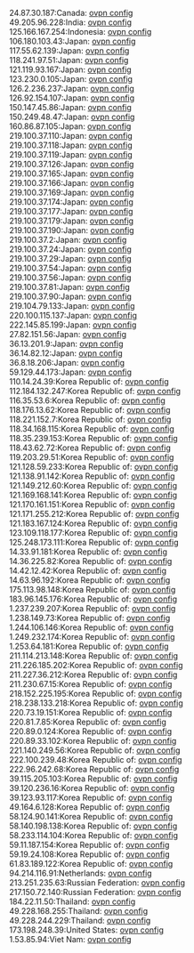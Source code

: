 24.87.30.187:Canada: [ovpn config](vpn/24_87_30_187.ovpn)  
49.205.96.228:India: [ovpn config](vpn/49_205_96_228.ovpn)  
125.166.167.254:Indonesia: [ovpn config](vpn/125_166_167_254.ovpn)  
106.180.103.43:Japan: [ovpn config](vpn/106_180_103_43.ovpn)  
117.55.62.139:Japan: [ovpn config](vpn/117_55_62_139.ovpn)  
118.241.97.51:Japan: [ovpn config](vpn/118_241_97_51.ovpn)  
121.119.93.167:Japan: [ovpn config](vpn/121_119_93_167.ovpn)  
123.230.0.105:Japan: [ovpn config](vpn/123_230_0_105.ovpn)  
126.2.236.237:Japan: [ovpn config](vpn/126_2_236_237.ovpn)  
126.92.154.107:Japan: [ovpn config](vpn/126_92_154_107.ovpn)  
150.147.45.86:Japan: [ovpn config](vpn/150_147_45_86.ovpn)  
150.249.48.47:Japan: [ovpn config](vpn/150_249_48_47.ovpn)  
160.86.87.105:Japan: [ovpn config](vpn/160_86_87_105.ovpn)  
219.100.37.110:Japan: [ovpn config](vpn/219_100_37_110.ovpn)  
219.100.37.118:Japan: [ovpn config](vpn/219_100_37_118.ovpn)  
219.100.37.119:Japan: [ovpn config](vpn/219_100_37_119.ovpn)  
219.100.37.126:Japan: [ovpn config](vpn/219_100_37_126.ovpn)  
219.100.37.165:Japan: [ovpn config](vpn/219_100_37_165.ovpn)  
219.100.37.166:Japan: [ovpn config](vpn/219_100_37_166.ovpn)  
219.100.37.169:Japan: [ovpn config](vpn/219_100_37_169.ovpn)  
219.100.37.174:Japan: [ovpn config](vpn/219_100_37_174.ovpn)  
219.100.37.177:Japan: [ovpn config](vpn/219_100_37_177.ovpn)  
219.100.37.179:Japan: [ovpn config](vpn/219_100_37_179.ovpn)  
219.100.37.190:Japan: [ovpn config](vpn/219_100_37_190.ovpn)  
219.100.37.2:Japan: [ovpn config](vpn/219_100_37_2.ovpn)  
219.100.37.24:Japan: [ovpn config](vpn/219_100_37_24.ovpn)  
219.100.37.29:Japan: [ovpn config](vpn/219_100_37_29.ovpn)  
219.100.37.54:Japan: [ovpn config](vpn/219_100_37_54.ovpn)  
219.100.37.56:Japan: [ovpn config](vpn/219_100_37_56.ovpn)  
219.100.37.81:Japan: [ovpn config](vpn/219_100_37_81.ovpn)  
219.100.37.90:Japan: [ovpn config](vpn/219_100_37_90.ovpn)  
219.104.79.133:Japan: [ovpn config](vpn/219_104_79_133.ovpn)  
220.100.115.137:Japan: [ovpn config](vpn/220_100_115_137.ovpn)  
222.145.85.199:Japan: [ovpn config](vpn/222_145_85_199.ovpn)  
27.82.151.56:Japan: [ovpn config](vpn/27_82_151_56.ovpn)  
36.13.201.9:Japan: [ovpn config](vpn/36_13_201_9.ovpn)  
36.14.82.12:Japan: [ovpn config](vpn/36_14_82_12.ovpn)  
36.8.18.206:Japan: [ovpn config](vpn/36_8_18_206.ovpn)  
59.129.44.173:Japan: [ovpn config](vpn/59_129_44_173.ovpn)  
110.14.24.39:Korea Republic of: [ovpn config](vpn/110_14_24_39.ovpn)  
112.184.132.247:Korea Republic of: [ovpn config](vpn/112_184_132_247.ovpn)  
116.35.53.6:Korea Republic of: [ovpn config](vpn/116_35_53_6.ovpn)  
118.176.13.62:Korea Republic of: [ovpn config](vpn/118_176_13_62.ovpn)  
118.221.152.7:Korea Republic of: [ovpn config](vpn/118_221_152_7.ovpn)  
118.34.168.115:Korea Republic of: [ovpn config](vpn/118_34_168_115.ovpn)  
118.35.239.153:Korea Republic of: [ovpn config](vpn/118_35_239_153.ovpn)  
118.43.62.72:Korea Republic of: [ovpn config](vpn/118_43_62_72.ovpn)  
119.203.29.51:Korea Republic of: [ovpn config](vpn/119_203_29_51.ovpn)  
121.128.59.233:Korea Republic of: [ovpn config](vpn/121_128_59_233.ovpn)  
121.138.91.142:Korea Republic of: [ovpn config](vpn/121_138_91_142.ovpn)  
121.149.212.60:Korea Republic of: [ovpn config](vpn/121_149_212_60.ovpn)  
121.169.168.141:Korea Republic of: [ovpn config](vpn/121_169_168_141.ovpn)  
121.170.161.151:Korea Republic of: [ovpn config](vpn/121_170_161_151.ovpn)  
121.171.255.212:Korea Republic of: [ovpn config](vpn/121_171_255_212.ovpn)  
121.183.167.124:Korea Republic of: [ovpn config](vpn/121_183_167_124.ovpn)  
123.109.118.177:Korea Republic of: [ovpn config](vpn/123_109_118_177.ovpn)  
125.248.173.111:Korea Republic of: [ovpn config](vpn/125_248_173_111.ovpn)  
14.33.91.181:Korea Republic of: [ovpn config](vpn/14_33_91_181.ovpn)  
14.36.225.82:Korea Republic of: [ovpn config](vpn/14_36_225_82.ovpn)  
14.42.12.42:Korea Republic of: [ovpn config](vpn/14_42_12_42.ovpn)  
14.63.96.192:Korea Republic of: [ovpn config](vpn/14_63_96_192.ovpn)  
175.113.98.148:Korea Republic of: [ovpn config](vpn/175_113_98_148.ovpn)  
183.96.145.176:Korea Republic of: [ovpn config](vpn/183_96_145_176.ovpn)  
1.237.239.207:Korea Republic of: [ovpn config](vpn/1_237_239_207.ovpn)  
1.238.149.73:Korea Republic of: [ovpn config](vpn/1_238_149_73.ovpn)  
1.244.106.146:Korea Republic of: [ovpn config](vpn/1_244_106_146.ovpn)  
1.249.232.174:Korea Republic of: [ovpn config](vpn/1_249_232_174.ovpn)  
1.253.64.181:Korea Republic of: [ovpn config](vpn/1_253_64_181.ovpn)  
211.114.213.148:Korea Republic of: [ovpn config](vpn/211_114_213_148.ovpn)  
211.226.185.202:Korea Republic of: [ovpn config](vpn/211_226_185_202.ovpn)  
211.227.36.212:Korea Republic of: [ovpn config](vpn/211_227_36_212.ovpn)  
211.230.67.15:Korea Republic of: [ovpn config](vpn/211_230_67_15.ovpn)  
218.152.225.195:Korea Republic of: [ovpn config](vpn/218_152_225_195.ovpn)  
218.238.133.218:Korea Republic of: [ovpn config](vpn/218_238_133_218.ovpn)  
220.73.19.151:Korea Republic of: [ovpn config](vpn/220_73_19_151.ovpn)  
220.81.7.85:Korea Republic of: [ovpn config](vpn/220_81_7_85.ovpn)  
220.89.0.124:Korea Republic of: [ovpn config](vpn/220_89_0_124.ovpn)  
220.89.33.102:Korea Republic of: [ovpn config](vpn/220_89_33_102.ovpn)  
221.140.249.56:Korea Republic of: [ovpn config](vpn/221_140_249_56.ovpn)  
222.100.239.48:Korea Republic of: [ovpn config](vpn/222_100_239_48.ovpn)  
222.96.242.68:Korea Republic of: [ovpn config](vpn/222_96_242_68.ovpn)  
39.115.205.103:Korea Republic of: [ovpn config](vpn/39_115_205_103.ovpn)  
39.120.236.16:Korea Republic of: [ovpn config](vpn/39_120_236_16.ovpn)  
39.123.93.117:Korea Republic of: [ovpn config](vpn/39_123_93_117.ovpn)  
49.164.6.128:Korea Republic of: [ovpn config](vpn/49_164_6_128.ovpn)  
58.124.90.141:Korea Republic of: [ovpn config](vpn/58_124_90_141.ovpn)  
58.140.198.138:Korea Republic of: [ovpn config](vpn/58_140_198_138.ovpn)  
58.233.114.104:Korea Republic of: [ovpn config](vpn/58_233_114_104.ovpn)  
59.11.187.154:Korea Republic of: [ovpn config](vpn/59_11_187_154.ovpn)  
59.19.24.108:Korea Republic of: [ovpn config](vpn/59_19_24_108.ovpn)  
61.83.189.122:Korea Republic of: [ovpn config](vpn/61_83_189_122.ovpn)  
94.214.116.91:Netherlands: [ovpn config](vpn/94_214_116_91.ovpn)  
213.251.235.63:Russian Federation: [ovpn config](vpn/213_251_235_63.ovpn)  
217.150.72.140:Russian Federation: [ovpn config](vpn/217_150_72_140.ovpn)  
184.22.11.50:Thailand: [ovpn config](vpn/184_22_11_50.ovpn)  
49.228.168.255:Thailand: [ovpn config](vpn/49_228_168_255.ovpn)  
49.228.244.229:Thailand: [ovpn config](vpn/49_228_244_229.ovpn)  
173.198.248.39:United States: [ovpn config](vpn/173_198_248_39.ovpn)  
1.53.85.94:Viet Nam: [ovpn config](vpn/1_53_85_94.ovpn)  
